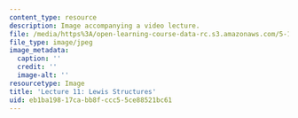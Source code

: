 ```yaml
---
content_type: resource
description: Image accompanying a video lecture.
file: /media/https%3A/open-learning-course-data-rc.s3.amazonaws.com/5-111-principles-of-chemical-science-fall-2008/eb1ba19817cabb8fccc55ce88521bc61_11.jpg
file_type: image/jpeg
image_metadata:
  caption: ''
  credit: ''
  image-alt: ''
resourcetype: Image
title: 'Lecture 11: Lewis Structures'
uid: eb1ba198-17ca-bb8f-ccc5-5ce88521bc61
---
```


